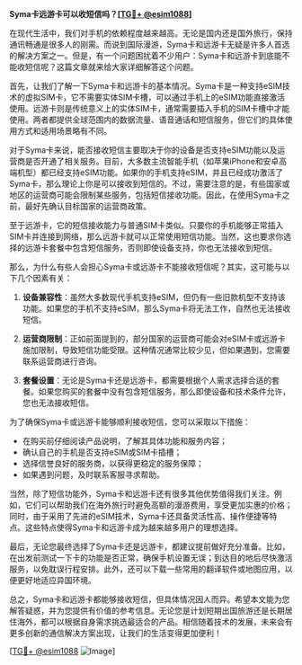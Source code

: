 **Syma卡远游卡可以收短信吗？[[TG💪+ @esim1088](https://t.me/s/esim1088)]**

在现代生活中，我们对手机的依赖程度越来越高。无论是国内还是国外旅行，保持通讯畅通是很多人的刚需。而说到国际漫游，Syma卡和远游卡无疑是许多人首选的解决方案之一。但是，有一个问题困扰着不少用户：Syma卡和远游卡到底能不能收短信呢？这篇文章就来给大家详细解答这个问题。

首先，让我们了解一下Syma卡和远游卡的基本情况。Syma卡是一种支持eSIM技术的虚拟SIM卡，它不需要实体SIM卡槽，可以通过手机上的eSIM功能直接激活使用。远游卡则是传统意义上的实体SIM卡，通常需要插入手机的SIM卡槽中才能使用。两者都提供全球范围内的数据流量、语音通话和短信服务，但它们的具体使用方式和适用场景略有不同。

对于Syma卡来说，能否接收短信主要取决于你的设备是否支持eSIM功能以及运营商是否开通了相关服务。目前，大多数主流智能手机（如苹果iPhone和安卓高端机型）都已经支持eSIM功能。如果你的手机支持eSIM，并且已经成功激活了Syma卡，那么理论上你是可以接收到短信的。不过，需要注意的是，有些国家或地区的运营商可能会限制某些服务，包括短信接收功能。因此，在使用Syma卡之前，最好先确认目标国家的运营商政策。

至于远游卡，它的短信接收能力与普通SIM卡类似。只要你的手机能够正常插入SIM卡并连接到网络，那么远游卡就可以正常使用短信功能。当然，这也要求你选择的远游卡套餐中包含短信服务，否则即使设备支持，你也无法接收到短信。

那么，为什么有些人会担心Syma卡或远游卡不能接收短信呢？其实，这可能与以下几个因素有关：

1. **设备兼容性**：虽然大多数现代手机支持eSIM，但仍有一些旧款机型不支持该功能。如果您的手机不支持eSIM，那么Syma卡将无法工作，自然也无法接收短信。
   
2. **运营商限制**：正如前面提到的，部分国家的运营商可能会对eSIM卡或远游卡施加限制，导致短信功能受限。这种情况通常比较少见，但如果遇到，您需要联系运营商进行咨询。

3. **套餐设置**：无论是Syma卡还是远游卡，都需要根据个人需求选择合适的套餐。如果您购买的套餐中没有包含短信服务，那么即使设备和技术条件允许，您也无法接收短信。

为了确保Syma卡或远游卡能够顺利接收短信，您可以采取以下措施：

- 在购买前仔细阅读产品说明，了解其具体功能和服务内容；
- 确认自己的手机是否支持eSIM或SIM卡插槽；
- 选择信誉良好的服务商，以获得更稳定的服务保障；
- 如果遇到问题，及时联系客服寻求帮助。

当然，除了短信功能外，Syma卡和远游卡还有很多其他优势值得我们关注。例如，它们可以帮助我们在海外旅行时避免高额的漫游费用，享受更加实惠的价格；同时，由于采用了先进的eSIM技术，Syma卡还具备灵活性高、操作便捷等特点。这些特点使得Syma卡和远游卡成为越来越多用户的理想选择。

最后，无论您最终选择了Syma卡还是远游卡，都建议提前做好充分准备。比如，在出发前测试一下卡的功能是否正常，确保手机设置无误；到达目的地后尽快激活服务，以免耽误行程安排。此外，还可以下载一些常用的翻译软件或地图应用，以便更好地适应异国环境。

总之，Syma卡和远游卡都能够接收短信，但具体情况因人而异。希望本文能为您解答疑惑，并为您提供有价值的参考信息。无论您是计划短期出国旅游还是长期居住海外，都可以根据自身需求挑选最适合的产品。相信随着技术的发展，未来会有更多创新的通信解决方案出现，让我们的生活变得更加便利！

[[TG💪+ @esim1088](https://t.me/s/esim1088) ![Image](https://i.postimg.cc/4NQfJmqS/Snipaste-2025-05-13-00-14-12.png)]